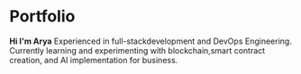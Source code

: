 # Portfolio

**Hi I'm Arya**
Experienced in full-stackdevelopment and DevOps Engineering. Currently learning and experimenting with blockchain,smart contract creation, and AI implementation for business.
